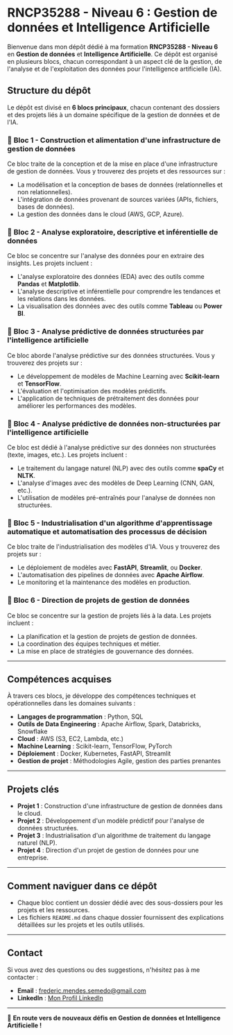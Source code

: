 # RNCP35288 - Niveau 6 : Gestion de données et Intelligence Artificielle

Bienvenue dans mon dépôt dédié à ma formation **RNCP35288 - Niveau 6** en **Gestion de données** et **Intelligence Artificielle**. Ce dépôt est organisé en plusieurs blocs, chacun correspondant à un aspect clé de la gestion, de l'analyse et de l'exploitation des données pour l'intelligence artificielle (IA).

## Structure du dépôt

Le dépôt est divisé en **6 blocs principaux**, chacun contenant des dossiers et des projets liés à un domaine spécifique de la gestion de données et de l'IA.

### 📂 **Bloc 1 - Construction et alimentation d'une infrastructure de gestion de données**
Ce bloc traite de la conception et de la mise en place d'une infrastructure de gestion de données. Vous y trouverez des projets et des ressources sur :
- La modélisation et la conception de bases de données (relationnelles et non relationnelles).
- L'intégration de données provenant de sources variées (APIs, fichiers, bases de données).
- La gestion des données dans le cloud (AWS, GCP, Azure).

### 📂 **Bloc 2 - Analyse exploratoire, descriptive et inférentielle de données**
Ce bloc se concentre sur l'analyse des données pour en extraire des insights. Les projets incluent :
- L'analyse exploratoire des données (EDA) avec des outils comme **Pandas** et **Matplotlib**.
- L'analyse descriptive et inférentielle pour comprendre les tendances et les relations dans les données.
- La visualisation des données avec des outils comme **Tableau** ou **Power BI**.

### 📂 **Bloc 3 - Analyse prédictive de données structurées par l'intelligence artificielle**
Ce bloc aborde l'analyse prédictive sur des données structurées. Vous y trouverez des projets sur :
- Le développement de modèles de Machine Learning avec **Scikit-learn** et **TensorFlow**.
- L'évaluation et l'optimisation des modèles prédictifs.
- L'application de techniques de prétraitement des données pour améliorer les performances des modèles.

### 📂 **Bloc 4 - Analyse prédictive de données non-structurées par l'intelligence artificielle**
Ce bloc est dédié à l'analyse prédictive sur des données non structurées (texte, images, etc.). Les projets incluent :
- Le traitement du langage naturel (NLP) avec des outils comme **spaCy** et **NLTK**.
- L'analyse d'images avec des modèles de Deep Learning (CNN, GAN, etc.).
- L'utilisation de modèles pré-entraînés pour l'analyse de données non structurées.

### 📂 **Bloc 5 - Industrialisation d'un algorithme d'apprentissage automatique et automatisation des processus de décision**
Ce bloc traite de l'industrialisation des modèles d'IA. Vous y trouverez des projets sur :
- Le déploiement de modèles avec **FastAPI**, **Streamlit**, ou **Docker**.
- L'automatisation des pipelines de données avec **Apache Airflow**.
- Le monitoring et la maintenance des modèles en production.

### 📂 **Bloc 6 - Direction de projets de gestion de données**
Ce bloc se concentre sur la gestion de projets liés à la data. Les projets incluent :
- La planification et la gestion de projets de gestion de données.
- La coordination des équipes techniques et métier.
- La mise en place de stratégies de gouvernance des données.

---

## Compétences acquises

À travers ces blocs, je développe des compétences techniques et opérationnelles dans les domaines suivants :
- **Langages de programmation** : Python, SQL
- **Outils de Data Engineering** : Apache Airflow, Spark, Databricks, Snowflake
- **Cloud** : AWS (S3, EC2, Lambda, etc.)
- **Machine Learning** : Scikit-learn, TensorFlow, PyTorch
- **Déploiement** : Docker, Kubernetes, FastAPI, Streamlit
- **Gestion de projet** : Méthodologies Agile, gestion des parties prenantes

---

## Projets clés

- **Projet 1** : Construction d'une infrastructure de gestion de données dans le cloud.
- **Projet 2** : Développement d'un modèle prédictif pour l'analyse de données structurées.
- **Projet 3** : Industrialisation d'un algorithme de traitement du langage naturel (NLP).
- **Projet 4** : Direction d'un projet de gestion de données pour une entreprise.

---

## Comment naviguer dans ce dépôt

- Chaque bloc contient un dossier dédié avec des sous-dossiers pour les projets et les ressources.
- Les fichiers `README.md` dans chaque dossier fournissent des explications détaillées sur les projets et les outils utilisés.

---

## Contact

Si vous avez des questions ou des suggestions, n'hésitez pas à me contacter :
- **Email** : frederic.mendes.semedo@gmail.com
- **LinkedIn** : [Mon Profil LinkedIn](https://www.linkedin.com/in/votre-profil-linkedin)

---

🚀 **En route vers de nouveaux défis en Gestion de données et Intelligence Artificielle !**
